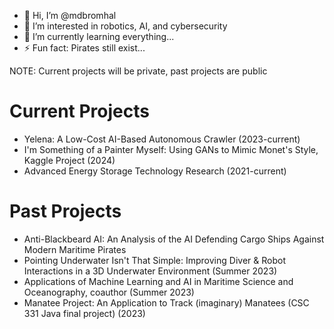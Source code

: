 - 👋 Hi, I’m @mdbromhal
- 👀 I’m interested in robotics, AI, and cybersecurity
- 🌱 I’m currently learning everything...
- ⚡ Fun fact: Pirates still exist...

NOTE: Current projects will be private, past projects are public

<!---
mdbromhal/mdbromhal is a ✨ special ✨ repository because its `README.md` (this file) appears on your GitHub profile.
You can click the Preview link to take a look at your changes.
--->
# Current Projects 
- Yelena: A Low-Cost AI-Based Autonomous Crawler (2023-current)
- I'm Something of a Painter Myself: Using GANs to Mimic Monet's Style, Kaggle Project (2024)
- Advanced Energy Storage Technology Research (2021-current)
  

# Past Projects
- Anti-Blackbeard AI: An Analysis of the AI Defending Cargo Ships Against Modern Maritime Pirates
- Pointing Underwater Isn't That Simple: Improving Diver & Robot Interactions in a 3D Underwater Environment (Summer 2023)
- Applications of Machine Learning and AI in Maritime Science and Oceanography, coauthor (Summer 2023)
- Manatee Project: An Application to Track (imaginary) Manatees (CSC 331 Java final project) (2023)
  
